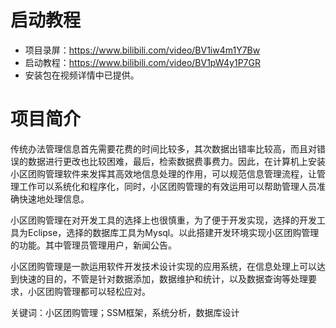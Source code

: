 # 启动教程

- 项目录屏：https://www.bilibili.com/video/BV1iw4m1Y7Bw
- 启动教程：https://www.bilibili.com/video/BV1pW4y1P7GR
- 安装包在视频详情中已提供。

# 项目简介
传统办法管理信息首先需要花费的时间比较多，其次数据出错率比较高，而且对错误的数据进行更改也比较困难，最后，检索数据费事费力。因此，在计算机上安装小区团购管理软件来发挥其高效地信息处理的作用，可以规范信息管理流程，让管理工作可以系统化和程序化，同时，小区团购管理的有效运用可以帮助管理人员准确快速地处理信息。

小区团购管理在对开发工具的选择上也很慎重，为了便于开发实现，选择的开发工具为Eclipse，选择的数据库工具为Mysql。以此搭建开发环境实现小区团购管理的功能。其中管理员管理用户，新闻公告。

小区团购管理是一款运用软件开发技术设计实现的应用系统，在信息处理上可以达到快速的目的，不管是针对数据添加，数据维护和统计，以及数据查询等处理要求，小区团购管理都可以轻松应对。

关键词：小区团购管理；SSM框架，系统分析，数据库设计
